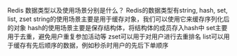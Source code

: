 Redis 数据类型以及使用场景分别是什么？
Redis的数据类型有string, hash, set, list, zset
string的使用场景主要是用于缓存对象，我们可以使用它来缓存序列化后的对象
hash的使用场景主要是保存结构体，将结构体的成员存入hash中
set主要用于去重，避免用户重复参加活动等
zset可以用于对用户进行去重排名
list可以用于缓存有先后顺序的数据，例如秒杀时用户的先后下单顺序
